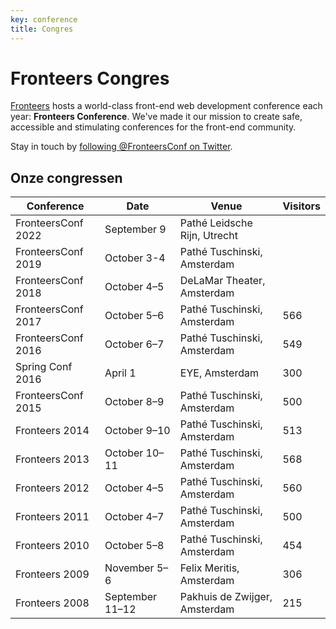```yaml
---
key: conference
title: Congres
---
```

# Fronteers Congres

[Fronteers](/nl/about) hosts a world-class front-end web development conference each year: **Fronteers Conference**. We've made it our mission to create safe, accessible and stimulating conferences for the front-end community.</p>

Stay in touch by [following @FronteersConf on Twitter](https://twitter.com/FronteersConf).</p>
     
## Onze congressen

| Conference         | Date            | Venue                         | Visitors |
|--------------------|-----------------|-------------------------------|----------|
| FronteersConf 2022 | September 9     | Pathé Leidsche Rijn, Utrecht  |
| FronteersConf 2019 | October 3-4     | Pathé Tuschinski, Amsterdam   |
| FronteersConf 2018 | October 4–5     | DeLaMar Theater, Amsterdam    |
| FronteersConf 2017 | October 5–6     | Pathé Tuschinski, Amsterdam   | 566      |
| FronteersConf 2016 | October 6–7     | Pathé Tuschinski, Amsterdam   | 549      |
| Spring Conf 2016   | April 1         | EYE, Amsterdam                | 300      |
| FronteersConf 2015 | October 8–9     | Pathé Tuschinski, Amsterdam   | 500      |
| Fronteers 2014     | October 9–10    | Pathé Tuschinski, Amsterdam   | 513      |
| Fronteers 2013     | October 10–11   | Pathé Tuschinski, Amsterdam   | 568      |
| Fronteers 2012     | October 4–5     | Pathé Tuschinski, Amsterdam   | 560      |
| Fronteers 2011     | October 4–7     | Pathé Tuschinski, Amsterdam   | 500      |
| Fronteers 2010     | October 5–8     | Pathé Tuschinski, Amsterdam   | 454      |
| Fronteers 2009     | November 5–6    | Felix Meritis, Amsterdam      | 306      |
| Fronteers 2008     | September 11–12 | Pakhuis de Zwijger, Amsterdam | 215      |
